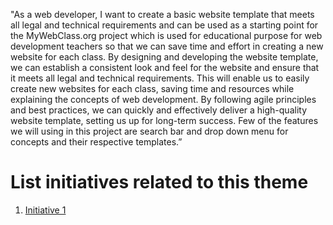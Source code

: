 "As a web developer, I want to create a basic website template that meets all legal and technical requirements and can be used as a starting point for the MyWebClass.org project which is used for educational purpose for web development teachers so that we can save time and effort in creating a new website for each class. By designing and developing the website template, we can establish a consistent look and feel for the website and ensure that it meets all legal and technical requirements. This will enable us to easily create new websites for each class, saving time and resources while explaining the concepts of web development. By following agile principles and best practices, we can quickly and effectively deliver a high-quality website template, setting us up for long-term success. Few of the features we will using in this project are search bar and drop down menu for concepts and their respective templates.”

# List initiatives related to this theme
1. [Initiative 1](documentation/templates/theme/initiatives/initiative_template.md)